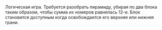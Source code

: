 Логическая игра. Требуется разобрать пирамиду, убирая по два блока таким образом, чтобы сумма их номеров равнялась 12-и. Блок становится доступным когда освобождается его верхняя или нижняя грани.
